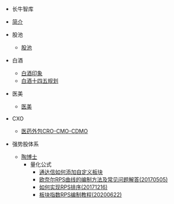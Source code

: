 * 长牛智库
* [简介](README.md)
* 股池
	- [股池](股池/股池.md)
* 白酒
    - [白酒印象](/白酒/白酒印象.md)
	- [白酒十四五规划](/白酒/白酒十四五规划.md)
* 医美

    - [医美](医美/医美(20200222).md)
* CXO
	- [医药外包CRO-CMO-CDMO](CXO/医药外包CRO-CMO-CDMO.md)
* 强势股体系
	- [陶博士](强势股体系/陶博士/陶博士.md)
	 	- 量化公式
			- [通达信如何添加自定义板块](强势股体系/陶博士/量化公式/通达信如何添加自定义板块.md)
			- [欧奈尔RPS曲线的编制方法及常见问题解答(20170505)](强势股体系/陶博士/量化公式/欧奈尔RPS曲线的编制方法及常见问题解答(20170505).md)
			- [如何实现RPS排序(20171216)](强势股体系/陶博士/量化公式/如何实现RPS排序(20171216).md)
			- [板块指数RPS编制教程(20200622)](强势股体系/陶博士/量化公式/板块指数RPS编制教程(20200622).md)